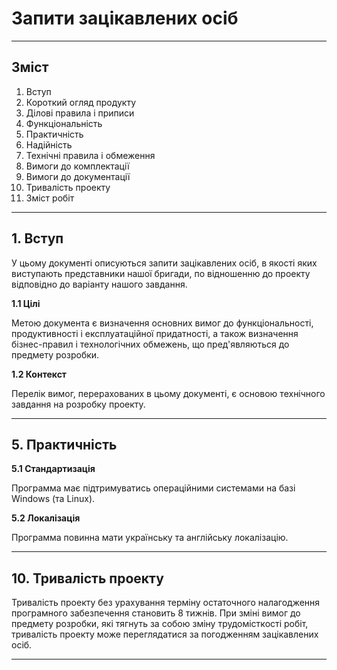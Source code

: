 # Запити зацікавлених осіб
***
## Зміст

1. Вступ
2. Короткий огляд продукту
3. Ділові правила і приписи
4. Функціональність
5. Практичність
6. Надійність
7. Технічні правила і обмеження
8. Вимоги до комплектації
9. Вимоги до документації
10. Тривалість проекту
11. Зміст робіт
***
## 1. Вступ

У цьому документі описуються запити зацікавлених осіб, в якості яких виступають представники нашої бригади, по відношенню до проекту відповідно до варіанту нашого завдання.

**1.1  Цілі**

Метою документа є визначення основних вимог до функціональності, продуктивності і експлуатаційної придатності, а також визначення бізнес-правил і технологічних обмежень, що пред'являються до предмету розробки.

**1.2 Контекст**

Перелік вимог, перерахованих в цьому документі, є основою технічного завдання на розробку проекту.
***
## 5. Практичність

**5.1 Стандартизація**

Программа має підтримуватись операційними системами на базі Windows (та Linux).

**5.2 Локалізація**

Программа повинна мати українську та англійську локалізацію.
***
## 10. Тривалість проекту

Тривалість проекту без урахування терміну остаточного налагодження програмного забезпечення становить 8 тижнів.
При зміні вимог до предмету розробки, які тягнуть за собою зміну трудомісткості робіт, тривалість проекту може переглядатися за погодженням зацікавлених осіб.
***
